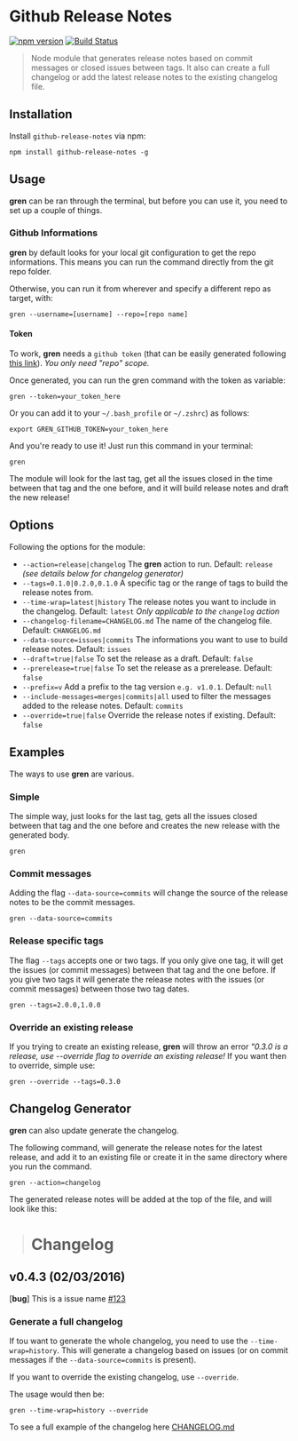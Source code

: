 # Github Release Notes

[![npm version](https://badge.fury.io/js/github-release-notes.svg)](https://badge.fury.io/js/github-release-notes)
[![Build Status](https://travis-ci.org/github-tools/github-release-notes.svg)](https://travis-ci.org/github-tools/github-release-notes)

> Node module that generates release notes based on commit messages or closed issues between tags. It also can create a full changelog or add the latest release notes to the existing changelog file.

## Installation

Install `github-release-notes` via npm:

```shell
npm install github-release-notes -g
```

## Usage

**gren** can be ran through the terminal, but before you can use it, you need to set up a couple of things.

### Github Informations

**gren** by default looks for your local git configuration to get the repo informations. This means you can run the command directly from the git repo folder.

Otherwise, you can run it from wherever and specify a different repo as target, with:

```shell
gren --username=[username] --repo=[repo name]
```

#### Token

To work, **gren** needs a `github token` (that can be easily generated following [this link](https://help.github.com/articles/creating-an-access-token-for-command-line-use/)). _You only need "repo" scope._

Once generated, you can run the gren command with the token as variable:

```shell
gren --token=your_token_here
```

Or you can add it to your `~/.bash_profile` or `~/.zshrc`) as follows:

```shell
export GREN_GITHUB_TOKEN=your_token_here
```

And you're ready to use it! Just run this command in your terminal:

```shell
gren
```

The module will look for the last tag, get all the issues closed in the time between that tag and the one before, and it will build release notes and draft the new release!

## Options

Following the options for the module:

- `--action=release|changelog` The **gren** action to run. Default: `release` _(see details below for changelog generator)_
- `--tags=0.1.0|0.2.0,0.1.0` A specific tag or the range of tags to build the release notes from.
- `--time-wrap=latest|history` The release notes you want to include in the changelog. Default: `latest` _Only applicable to the `changelog` action_
- `--changelog-filename=CHANGELOG.md` The name of the changelog file. Default: `CHANGELOG.md`
- `--data-source=issues|commits` The informations you want to use to build release notes. Default: `issues`
- `--draft=true|false` To set the release as a draft. Default: `false`
- `--prerelease=true|false` To set the release as a prerelease. Default: `false`
- `--prefix=v` Add a prefix to the tag version `e.g. v1.0.1`. Default: `null`
- `--include-messages=merges|commits|all` used to filter the messages added to the release notes. Default: `commits`
- `--override=true|false` Override the release notes if existing. Default: `false`

## Examples

The ways to use **gren** are various.

### Simple

The simple way, just looks for the last tag, gets all the issues closed between that tag and the one before and creates the new release with the generated body.

```
gren
```

### Commit messages

Adding the flag `--data-source=commits` will change the source of the release notes to be the commit messages.

```
gren --data-source=commits
```

### Release specific tags

The flag `--tags` accepts one or two tags.
If you only give one tag, it will get the issues (or commit messages) between that tag and the one before.
If you give two tags it will generate the release notes with the issues (or commit messages) between those two tag dates.

```
gren --tags=2.0.0,1.0.0
```

### Override an existing release

If you trying to create an existing release, **gren** will throw an error *"0.3.0 is a release, use --override flag to override an existing release!*
If you want then to override, simple use:

```
gren --override --tags=0.3.0
```


## Changelog Generator

**gren** can also update generate the changelog.

The following command, will generate the release notes for the latest release, and add it to an existing file or create it in the same directory where you run the command.

```shell
gren --action=changelog
```

The generated release notes will be added at the top of the file, and will look like this:

> # Changelog
##  v0.4.3 (02/03/2016)
[**bug**] This is a issue name [#123](https://github.com/github-tools/github-tools)

### Generate a full changelog

If tou want to generate the whole changelog, you need to use the `--time-wrap=history`. This will generate a changelog based on issues (or on commit messages if the `--data-source=commits` is present).

If you want to override the existing changelog, use `--override`.

The usage would then be:

```
gren --time-wrap=history --override
```

To see a full example of the changelog here [CHANGELOG.md](#)